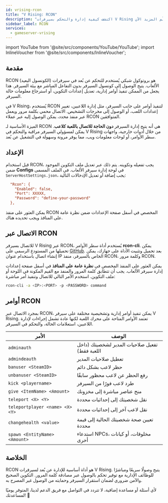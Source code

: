 ```yaml
---
id: vrising-rcon
title: "V Rising: RCON"
description: "اكتشف كيفية إدارة والتحكم بسيرفرات V Rising عن بُعد بكفاءة بدون الحاجة للاتصال داخل اللعبة → تعلّم المزيد الآن"
sidebar_label: RCON
services:
  - gameserver-vrising
---
```


import YouTube from '@site/src/components/YouTube/YouTube';
import InlineVoucher from '@site/src/components/InlineVoucher';

## مقدمة

RCON (الكونسول البعيد) هو بروتوكول شبكي يُستخدم للتحكم عن بُعد في سيرفرات الألعاب. يتيح الوصول إلى كونسول السيرفر بدون التفاعل المباشر مع بيئة السيرفر. هذا يجعل من الممكن تنفيذ أوامر إدارية، تعديل إعدادات التكوين، أو استرجاع معلومات حالة السيرفر.

في V Rising، يُستخدم RCON لتنفيذ أوامر على جانب السيرفر، مثل إدارة اللاعبين، تغيير إعدادات اللعب، أو الوصول إلى مخرجات التشخيص. الاتصال محمي بكلمة مرور ويعمل عبر منفذ محدد، يمكن الوصول إليه عبر عملاء RCON المتوافقين.

الميزة الأساسية لـ RCON هي أنه يتيح إدارة السيرفر **دون الحاجة للاتصال باللعبة كلاعب**. يمكن لمسؤولي السيرفر مراقبة والتحكم في V Rising من خلال أدوات خارجية، واجهات سطر الأوامر، أو لوحات معلومات ويب، مما يوفر مرونة وسهولة في التشغيل عن بُعد.

<InlineVoucher />

## الإعداد

قبل استخدام RCON، يجب تفعيله وتكوينه. يتم ذلك عبر تعديل ملف التكوين الموجود ضمن **Configs** في لوحة إدارة سيرفر الألعاب. في الملف المسمى `ServerHostSettings.json`، يجب إضافة أو تعديل الإدخالات التالية:

```cfg
  "Rcon": {
    "Enabled": false,
    "Port": XXXXX,
    "Password": "define-your-password"
  },
```

يمكن العثور على منفذ RCON المخصص في أسفل صفحة الإعدادات ضمن نظرة عامة على المنافذ ويجب تحديده هناك.



## الاتصال عبر RCON

للاتصال بسيرفر V Rising عبر RCON، يُستخدم أداة سطر الأوامر **rcon-cli**. يمكن تحميلها من المستودع الرسمي على [GitHub](https://github.com/gorcon/rcon-cli). بعد تحميل وتثبيت الأداة على جهازك، يمكن إنشاء اتصال باستخدام عنوان IP الخاص بالسيرفر، منفذ RCON، وكلمة مرور RCON.

يمكن العثور على المنفذ المخصص في **نظرة عامة على المنافذ** في أسفل صفحة إعدادات إدارة سيرفر الألعاب. يجب أن تتطابق كلمة المرور والمنفذ مع القيم المكونة في اللوحة أو ملف التكوين. استخدم الأمر التالي للاتصال وتنفيذ أمر مباشرة:

```bash
rcon-cli -a <IP>:<PORT> -p <PASSWORD> command
```



## أوامر RCON

بمجرد الاتصال عبر RCON، يمكن تنفيذ أوامر إدارية وتشخيصية مختلفة على سيرفر V Rising. تعتمد الأوامر المتاحة على محرك اللعبة لكنها عادة تشمل إجراءات لإدارة اللاعبين، استعلامات الحالة، والتحكم في السيرفر.

| الأمر                                     | الوصف                                                        |
|--------------------------------------------|---------------------------------------------------------------|
| `adminauth`                                | تفعيل صلاحيات المدير لشخصيتك (داخل اللعبة فقط)                |
| `admindeauth`                              | تعطيل صلاحيات المدير                                          |
| `banuser <SteamID>`                        | حظر لاعب بشكل دائم                                            |
| `unbanuser <SteamID>`                      | رفع الحظر عن لاعب محظور سابقًا                                |
| `kick <playername>`                        | طرد لاعب فورًا من السيرفر                                    |
| `give <ItemName> <Amount>`                 | منح عناصر مباشرة إلى مخزونك                                  |
| `teleport <X> <Y>`                         | نقل شخصيتك إلى إحداثيات محددة                                |
| `teleportplayer <name> <X> <Y>`            | نقل لاعب آخر إلى إحداثيات محددة                              |
| `changehealth <value>`                     | تعيين صحة شخصيتك الحالية إلى قيمة محددة                      |
| `spawn <EntityName> <Amount>`              | استدعاء NPCs، مخلوقات، أو كيانات أخرى                       |



## الخلاصة

RCON هو أداة أساسية للإدارة عن بُعد لسيرفرات V Rising. يتيح وصولًا سريعًا ومباشرًا للوظائف الإدارية مع توفير تحكم بالوصول عبر مصادقة كلمة المرور. التكوين الصحيح والآمن ضروري لضمان استقرار السيرفر وحمايته من الوصول غير المصرح به.

لأي أسئلة أو مساعدة إضافية، لا تتردد في التواصل مع فريق الدعم لدينا، المتوفر يوميًا لمساعدتك! 🙂

<InlineVoucher />